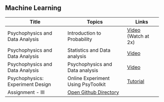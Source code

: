 ## Machine Learning

| Title | Topics | Links |
| ----- | ------ | ------ |
| Psychophysics and Data Analysis | Introduction to Probability | [Video](https://www.youtube.com/watch?v=9WmUNW-UDI0) (Watch at 2x) |
| Psychophysics and Data Analysis | Statistics and Data analysis | [Video](https://www.youtube.com/watch?v=XbHeCL_8UhA) |
| Psychophysics and Data Analysis | Psychophysics and Data analysis | [Video](https://www.youtube.com/watch?v=SeXjEDxAFP4) |
| Psychophysics: Experiment Design | Online Experiment Using PsyToolkit | [Tutorial](https://www.psytoolkit.org/lessons/project.html) |
| Assignment - III | [Open Github Directory](Assignment) |
